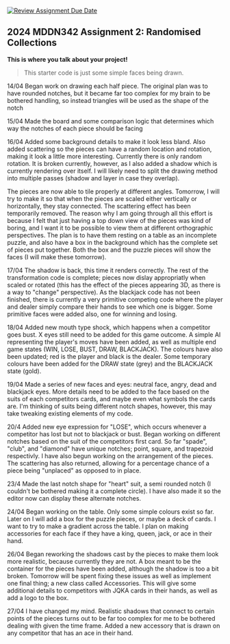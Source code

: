 [![Review Assignment Due Date](https://classroom.github.com/assets/deadline-readme-button-24ddc0f5d75046c5622901739e7c5dd533143b0c8e959d652212380cedb1ea36.svg)](https://classroom.github.com/a/uYb6fuja)
## 2024 MDDN342 Assignment 2: Randomised Collections

**This is where you talk about your project!**

>This starter code is just some simple faces being drawn. 


14/04 
Began work on drawing each half piece.
The original plan was to have rounded notches, but it became far too complex for my brain to be bothered handling, so instead triangles will be used as the shape of the notch

15/04
Made the board and some comparison logic that determines which way the notches of each piece should be facing

16/04
Added some background details to make it look less bland. Also added scattering so the pieces can have a random location and rotation, making it look a little more interesting. Currently there is only random rotation. It is broken currently, however, as I also added a shadow which is currently rendering over itself. I will likely need to split the drawing method into multiple passes (shadow and layer in case they overlap).

The pieces are now able to tile properly at different angles. Tomorrow, I will try to make it so that when the pieces are scaled either vertically or horizontally, they stay connected. The scattering effect has been temporarily removed. 
The reason why I am going through all this effort is because I felt that just having a top down view of the pieces was kind of boring, and I want it to be possible to view them at different orthographic perspectives. The plan is to have them resting on a table as an incomplete puzzle, and also have a box in the background which has the complete set of pieces put together. Both the box and the puzzle pieces will show the faces (I will make these tomorrow).

17/04
The shadow is back, this time it renders correctly. The rest of the transformation code is complete; pieces now dislay appropriatly when scaled or rotated (this has the effect of the pieces appearing 3D, as there is a way to "change" perspective). As the blackjack code has not been finished, there is currently a very primitive competing code where the player and dealer simply compare their hands to see which one is bigger. Some primitive faces were added also, one for winning and losing.

18/04
Added new mouth type shock, which happens when a competitor goes bust. X eyes still need to be added for this game outcome. A simple AI representing the player's moves have been added, as well as multiple end game states (WIN, LOSE, BUST, DRAW, BLACKJACK). The colours have also been updated; red is the player and black is the dealer. Some temporary colours have been added for the DRAW state (grey) and the BLACKJACK state (gold). 

19/04
Made a series of new faces and eyes: neutral face, angry, dead and blackjack eyes. More details need to be added to the face based on the suits of each competitors cards, and maybe even what symbols the cards are. I'm thinking of suits being different notch shapes, however, this may take tweaking existing elements of my code.

20/4
Added new eye expression for "LOSE", which occurs whenever a competitor has lost but not to blackjack or bust.
Began working on different notches based on the suit of the competitors first card. So far "spade", "club", and "diamond" have unique notches; point, square, and trapezoid respectivly. I have also begun working on the arrangement of the pieces. The scattering has also returned, allowing for a percentage chance of a piece being "unplaced" as opposed to in place. 

23/4
Made the last notch shape for "heart" suit, a semi rounded notch (I couldn't be bothered making it a complete circle). I have also made it so the editor now can display these alternate notches.

24/04
Began working on the table. Only some simple colours exist so far. Later on I will add a box for the puzzle pieces, or maybe a deck of cards. I want to try to make a gradient across the table. I plan on making accessories for each face if they have a king, queen, jack, or ace in their hand.

26/04
Began reworking the shadows cast by the pieces to make them look more realistic, because currently they are not. A box meant to be the container for the pieces have been added, although the shadow is too a bit broken. Tomorrow will be spent fixing these issues as well as implement one final thing; a new class called Accessories. This will give some additional details to competitors with JQKA cards in their hands, as well as add a logo to the box.

27/04
I have changed my mind. Realistic shadows that connect to certain points of the pieces turns out to be far too complex for me to be bothered dealing with given the time frame. Added a new accessory that is drawn on any competitor that has an ace in their hand.